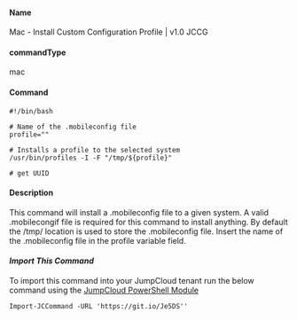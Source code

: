 #### Name

Mac - Install Custom Configuration Profile | v1.0 JCCG

#### commandType

mac

#### Command

```
#!/bin/bash

# Name of the .mobileconfig file
profile=""

# Installs a profile to the selected system
/usr/bin/profiles -I -F "/tmp/${profile}"

# get UUID
```

#### Description

This command will install a .mobileconfig file to a given system. A valid .mobilecongif file is required for this command to install anything. By default the /tmp/ location is used to store the .mobileconfig file. Insert the name of the .mobileconfig file in the profile variable field.

#### *Import This Command*

To import this command into your JumpCloud tenant run the below command using the [JumpCloud PowerShell Module](https://github.com/TheJumpCloud/support/wiki/Installing-the-JumpCloud-PowerShell-Module)

```
Import-JCCommand -URL 'https://git.io/Je5DS''
```
